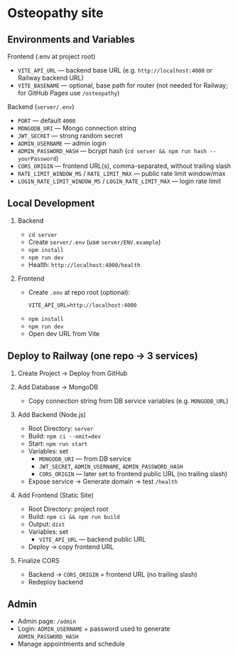 # Osteopathy site

## Environments and Variables

Frontend (.env at project root)

- `VITE_API_URL` — backend base URL (e.g. `http://localhost:4000` or Railway backend URL)
- `VITE_BASENAME` — optional, base path for router (not needed for Railway; for GitHub Pages use `/osteopathy`)

Backend (`server/.env`)

- `PORT` — default `4000`
- `MONGODB_URI` — Mongo connection string
- `JWT_SECRET` — strong random secret
- `ADMIN_USERNAME` — admin login
- `ADMIN_PASSWORD_HASH` — bcrypt hash (`cd server && npm run hash -- yourPassword`)
- `CORS_ORIGIN` — frontend URL(s), comma-separated, without trailing slash
- `RATE_LIMIT_WINDOW_MS` / `RATE_LIMIT_MAX` — public rate limit window/max
- `LOGIN_RATE_LIMIT_WINDOW_MS` / `LOGIN_RATE_LIMIT_MAX` — login rate limit

## Local Development

1. Backend
   - `cd server`
   - Create `server/.env` (use `server/ENV.example`)
   - `npm install`
   - `npm run dev`
   - Health: `http://localhost:4000/health`

2. Frontend
   - Create `.env` at repo root (optional):
     ```
     VITE_API_URL=http://localhost:4000
     ```
   - `npm install`
   - `npm run dev`
   - Open dev URL from Vite

## Deploy to Railway (one repo → 3 services)

1) Create Project → Deploy from GitHub

2) Add Database → MongoDB
   - Copy connection string from DB service variables (e.g. `MONGODB_URL`)

3) Add Backend (Node.js)
   - Root Directory: `server`
   - Build: `npm ci --omit=dev`
   - Start: `npm run start`
   - Variables: set
     - `MONGODB_URI` — from DB service
     - `JWT_SECRET`, `ADMIN_USERNAME`, `ADMIN_PASSWORD_HASH`
     - `CORS_ORIGIN` — later set to frontend public URL (no trailing slash)
   - Expose service → Generate domain → test `/health`

4) Add Frontend (Static Site)
   - Root Directory: project root
   - Build: `npm ci && npm run build`
   - Output: `dist`
   - Variables: set
     - `VITE_API_URL` — backend public URL
   - Deploy → copy frontend URL

5) Finalize CORS
   - Backend → `CORS_ORIGIN` = frontend URL (no trailing slash)
   - Redeploy backend

## Admin

- Admin page: `/admin`
- Login: `ADMIN_USERNAME` + password used to generate `ADMIN_PASSWORD_HASH`
- Manage appointments and schedule
